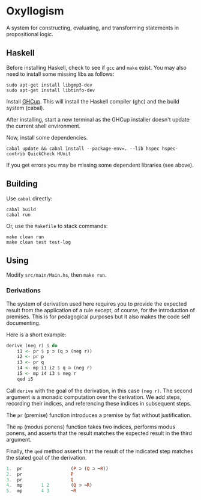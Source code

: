 # Oxyllogism

A system for constructing, evaluating, and transforming statements in propositional logic.

## Haskell

Before installing Haskell, check to see if `gcc` and `make` exist.
You may also need to install some missing libs as follows:


    sudo apt-get install libgmp3-dev
    sudo apt-get install libtinfo-dev

Install [GHCup](https://www.haskell.org/ghcup/).
This will install the Haskell compiler (ghc) and the build system (cabal).

After installing, start a new terminal as the GHCup installer doesn't update the current shell environment.

Now, install some dependencies.

    cabal update && cabal install --package-env=. --lib hspec hspec-contrib QuickCheck HUnit

If you get errors you may be missing some dependent libraries (see above).

## Building

Use `cabal` directly:

    cabal build
    cabal run

Or, use the `Makefile` to stack commands:

    make clean run
    make clean test test-log

## Using

Modify `src/main/Main.hs`, then `make run`.

### Derivations

The system of derivation used here requires you to provide the expected result from the application of a rule except, of course, for the introduction of premises.
This is for pedagogical purposes but it also makes the code self documenting.

Here is a short example:

```haskell
derive (neg r) $ do
    i1 <- pr $ p ⊃ (q ⊃ (neg r))
    i2 <- pr p
    i3 <- pr q
    i4 <- mp i1 i2 $ q ⊃ (neg r)
    i5 <- mp i4 i3 $ neg r
    qed i5
```

Call `derive` with the goal of the derivation, in this case `(neg r)`.
The second argument is a monadic computation over the derivation.
We add steps, recording their indices, and referencing these indices in subsequent steps.

The `pr` (premise) function introduces a premise by fiat without justification.

The `mp` (modus ponens) function takes two indices, performs modus ponens, and asserts that the result matches the expected result in the third argument.

Finally, the `qed` method asserts that the result of the indicated step matches the stated goal of the derivation.

```haskell
1.  pr                  (P ⊃ (Q ⊃ ¬R))
2.  pr                  P
3.  pr                  Q
4.  mp       1 2        (Q ⊃ ¬R)
5.  mp       4 3        ¬R
```